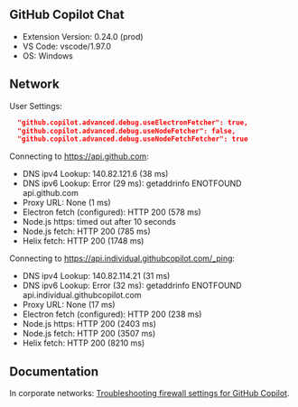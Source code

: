 ## GitHub Copilot Chat

- Extension Version: 0.24.0 (prod)
- VS Code: vscode/1.97.0
- OS: Windows

## Network

User Settings:
```json
  "github.copilot.advanced.debug.useElectronFetcher": true,
  "github.copilot.advanced.debug.useNodeFetcher": false,
  "github.copilot.advanced.debug.useNodeFetchFetcher": true
```

Connecting to https://api.github.com:
- DNS ipv4 Lookup: 140.82.121.6 (38 ms)
- DNS ipv6 Lookup: Error (29 ms): getaddrinfo ENOTFOUND api.github.com
- Proxy URL: None (1 ms)
- Electron fetch (configured): HTTP 200 (578 ms)
- Node.js https: timed out after 10 seconds
- Node.js fetch: HTTP 200 (785 ms)
- Helix fetch: HTTP 200 (1748 ms)

Connecting to https://api.individual.githubcopilot.com/_ping:
- DNS ipv4 Lookup: 140.82.114.21 (31 ms)
- DNS ipv6 Lookup: Error (32 ms): getaddrinfo ENOTFOUND api.individual.githubcopilot.com
- Proxy URL: None (17 ms)
- Electron fetch (configured): HTTP 200 (238 ms)
- Node.js https: HTTP 200 (2403 ms)
- Node.js fetch: HTTP 200 (3507 ms)
- Helix fetch: HTTP 200 (8210 ms)

## Documentation

In corporate networks: [Troubleshooting firewall settings for GitHub Copilot](https://docs.github.com/en/copilot/troubleshooting-github-copilot/troubleshooting-firewall-settings-for-github-copilot).